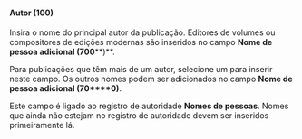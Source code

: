 #### **Autor (100)**

Insira o nome do principal autor da publicação. Editores de volumes ou compositores de edições modernas são inseridos no campo **Nome de pessoa adicional (700****)**.

Para publicações que têm mais de um autor, selecione um para inserir neste campo. Os outros nomes podem ser adicionados no campo **Nome de pessoa adicional (70****0)**.

Este campo é ligado ao registro de autoridade **Nomes de pessoas**. Nomes que ainda não estejam no registro de autoridade devem ser inseridos primeiramente lá.